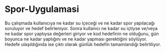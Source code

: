 # Spor-Uygulamasi
Bu çalışmada kullanıcıya ne kadar su içeceği ve ne kadar spor yapılacağı soruluyor ve hedef belirleniyor. Sonra kullanıcı ne kadar su içtiyse ve/veya ne kadar spor yaptıysa değerleri giriyor ve kod hedefinin ne olduğunu, gün boyunca ne kadar yaptığını ve ne kadar yapması gerektiğini söylüyor. Hedefe ulaşıldığında ise çıktı olarak günlük hedefin tamamlandığı belirtiliyor.

